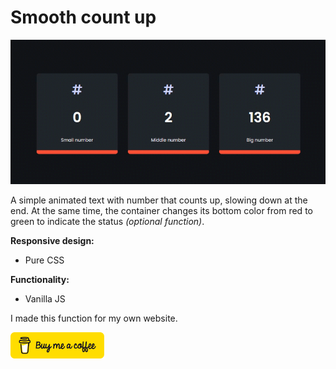 # Smooth count up

![Ukazka](/img/countup.gif)

A simple animated text with number that counts up, slowing down at the end. At the same time, the container changes its bottom color from red to green to indicate the status *(optional function)*.

**Responsive design:**
- Pure CSS

**Functionality:**
- Vanilla JS

I made this function for my own website.

<a href="https://www.buymeacoffee.com/pajka" target="_blank"><img src="img/bmc-button.png" alt="drawing" width="150"/></a>